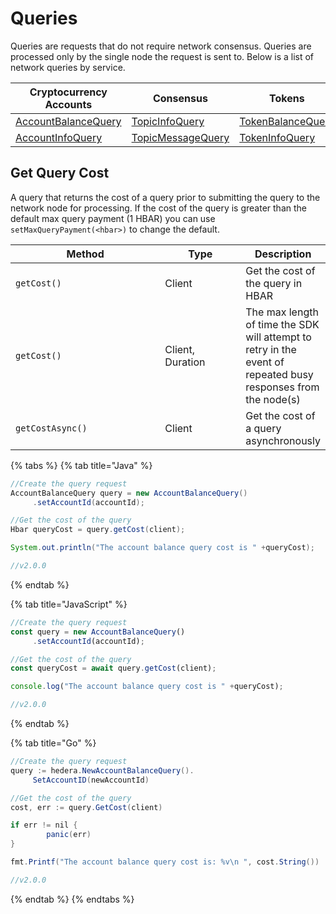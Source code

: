 # Queries

Queries are requests that do not require network consensus. Queries are processed only by the single node the request is sent to. Below is a list of network queries by service.

| Cryptocurrency Accounts                                         | Consensus                                                   | Tokens                                                          | File Service                                           | Smart Contracts                                                         | Schedule Service                                               |
| --------------------------------------------------------------- | ----------------------------------------------------------- | --------------------------------------------------------------- | ------------------------------------------------------ | ----------------------------------------------------------------------- | -------------------------------------------------------------- |
| [AccountBalanceQuery](accounts-and-hbar/get-account-balance.md) | [TopicInfoQuery](consensus-service/get-topic-info.md)       | [TokenBalanceQuery](token-service/get-account-token-balance.md) | [FileContentsQuery](file-service/get-file-contents.md) | [ContractCallQuery](smart-contracts/get-a-smart-contract-function.md)   | [ScheduleInfoQuery](schedule-transaction/get-schedule-info.md) |
| [AccountInfoQuery](accounts-and-hbar/get-account-info.md)       | [TopicMessageQuery](consensus-service/get-topic-message.md) | [TokenInfoQuery](token-service/get-token-info.md)               | [FileInfoQuery](file-service/get-file-info.md)         | [ContractByteCodeQuery](smart-contracts/get-smart-contract-bytecode.md) |                                                                |

## Get Query Cost

A query that returns the cost of a query prior to submitting the query to the network node for processing. If the cost of the query is greater than the default max query payment (1 HBAR) you can use `setMaxQueryPayment(<hbar>)` to change the default.

<table><thead><tr><th width="310.3333333333333">Method</th><th width="152">Type</th><th>Description</th></tr></thead><tbody><tr><td><code>getCost()</code></td><td>Client</td><td>Get the cost of the query in HBAR</td></tr><tr><td><code>getCost()</code></td><td>Client, Duration</td><td>The max length of time the SDK will attempt to retry in the event of repeated busy responses from the node(s)</td></tr><tr><td><code>getCostAsync()</code></td><td>Client</td><td>Get the cost of a query asynchronously</td></tr></tbody></table>

{% tabs %}
{% tab title="Java" %}
```java
//Create the query request
AccountBalanceQuery query = new AccountBalanceQuery()
     .setAccountId(accountId);

//Get the cost of the query
Hbar queryCost = query.getCost(client);

System.out.println("The account balance query cost is " +queryCost);

//v2.0.0
```
{% endtab %}

{% tab title="JavaScript" %}
```javascript
//Create the query request
const query = new AccountBalanceQuery()
     .setAccountId(accountId);

//Get the cost of the query
const queryCost = await query.getCost(client);

console.log("The account balance query cost is " +queryCost);

//v2.0.0
```
{% endtab %}

{% tab title="Go" %}
```java
//Create the query request
query := hedera.NewAccountBalanceQuery().
     SetAccountID(newAccountId)

//Get the cost of the query
cost, err := query.GetCost(client)

if err != nil {
		panic(err)
}

fmt.Printf("The account balance query cost is: %v\n ", cost.String())

//v2.0.0
```
{% endtab %}
{% endtabs %}

